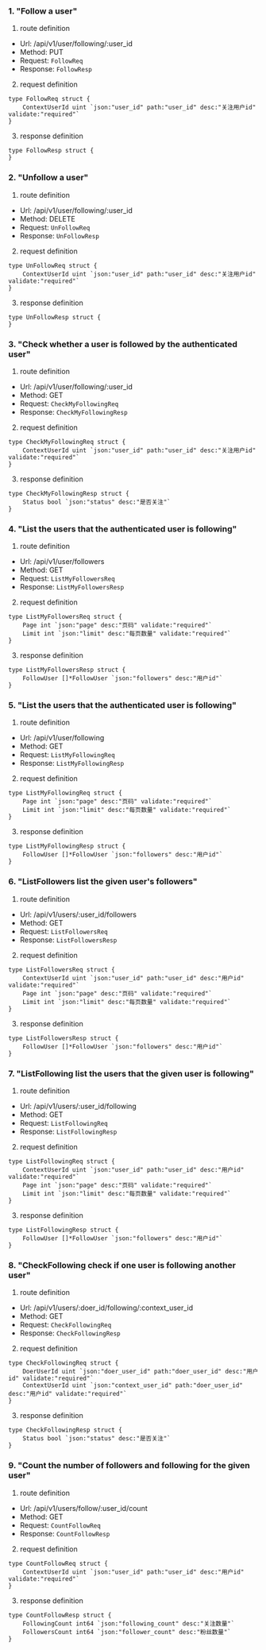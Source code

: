 ### 1. "Follow a user"

1. route definition

- Url: /api/v1/user/following/:user_id
- Method: PUT
- Request: `FollowReq`
- Response: `FollowResp`

2. request definition



```golang
type FollowReq struct {
	ContextUserId uint `json:"user_id" path:"user_id" desc:"关注用户id" validate:"required"`
}
```


3. response definition



```golang
type FollowResp struct {
}
```

### 2. "Unfollow a user"

1. route definition

- Url: /api/v1/user/following/:user_id
- Method: DELETE
- Request: `UnFollowReq`
- Response: `UnFollowResp`

2. request definition



```golang
type UnFollowReq struct {
	ContextUserId uint `json:"user_id" path:"user_id" desc:"关注用户id" validate:"required"`
}
```


3. response definition



```golang
type UnFollowResp struct {
}
```

### 3. "Check whether a user is followed by the authenticated user"

1. route definition

- Url: /api/v1/user/following/:user_id
- Method: GET
- Request: `CheckMyFollowingReq`
- Response: `CheckMyFollowingResp`

2. request definition



```golang
type CheckMyFollowingReq struct {
	ContextUserId uint `json:"user_id" path:"user_id" desc:"关注用户id" validate:"required"`
}
```


3. response definition



```golang
type CheckMyFollowingResp struct {
	Status bool `json:"status" desc:"是否关注"`
}
```

### 4. "List the users that the authenticated user is following"

1. route definition

- Url: /api/v1/user/followers
- Method: GET
- Request: `ListMyFollowersReq`
- Response: `ListMyFollowersResp`

2. request definition



```golang
type ListMyFollowersReq struct {
	Page int `json:"page" desc:"页码" validate:"required"`
	Limit int `json:"limit" desc:"每页数量" validate:"required"`
}
```


3. response definition



```golang
type ListMyFollowersResp struct {
	FollowUser []*FollowUser `json:"followers" desc:"用户id"`
}
```

### 5. "List the users that the authenticated user is following"

1. route definition

- Url: /api/v1/user/following
- Method: GET
- Request: `ListMyFollowingReq`
- Response: `ListMyFollowingResp`

2. request definition



```golang
type ListMyFollowingReq struct {
	Page int `json:"page" desc:"页码" validate:"required"`
	Limit int `json:"limit" desc:"每页数量" validate:"required"`
}
```


3. response definition



```golang
type ListMyFollowingResp struct {
	FollowUser []*FollowUser `json:"followers" desc:"用户id"`
}
```

### 6. "ListFollowers list the given user&#39;s followers"

1. route definition

- Url: /api/v1/users/:user_id/followers
- Method: GET
- Request: `ListFollowersReq`
- Response: `ListFollowersResp`

2. request definition



```golang
type ListFollowersReq struct {
	ContextUserId uint `json:"user_id" path:"user_id" desc:"用户id" validate:"required"`
	Page int `json:"page" desc:"页码" validate:"required"`
	Limit int `json:"limit" desc:"每页数量" validate:"required"`
}
```


3. response definition



```golang
type ListFollowersResp struct {
	FollowUser []*FollowUser `json:"followers" desc:"用户id"`
}
```

### 7. "ListFollowing list the users that the given user is following"

1. route definition

- Url: /api/v1/users/:user_id/following
- Method: GET
- Request: `ListFollowingReq`
- Response: `ListFollowingResp`

2. request definition



```golang
type ListFollowingReq struct {
	ContextUserId uint `json:"user_id" path:"user_id" desc:"用户id" validate:"required"`
	Page int `json:"page" desc:"页码" validate:"required"`
	Limit int `json:"limit" desc:"每页数量" validate:"required"`
}
```


3. response definition



```golang
type ListFollowingResp struct {
	FollowUser []*FollowUser `json:"followers" desc:"用户id"`
}
```

### 8. "CheckFollowing check if one user is following another user"

1. route definition

- Url: /api/v1/users/:doer_id/following/:context_user_id
- Method: GET
- Request: `CheckFollowingReq`
- Response: `CheckFollowingResp`

2. request definition



```golang
type CheckFollowingReq struct {
	DoerUserId uint `json:"doer_user_id" path:"doer_user_id" desc:"用户id" validate:"required"`
	ContextUserId uint `json:"context_user_id" path:"doer_user_id" desc:"用户id" validate:"required"`
}
```


3. response definition



```golang
type CheckFollowingResp struct {
	Status bool `json:"status" desc:"是否关注"`
}
```

### 9. "Count the number of followers and following for the given user"

1. route definition

- Url: /api/v1/users/follow/:user_id/count
- Method: GET
- Request: `CountFollowReq`
- Response: `CountFollowResp`

2. request definition



```golang
type CountFollowReq struct {
	ContextUserId uint `json:"user_id" path:"user_id" desc:"用户id" validate:"required"`
}
```


3. response definition



```golang
type CountFollowResp struct {
	FollowingCount int64 `json:"following_count" desc:"关注数量"`
	FollowersCount int64 `json:"follower_count" desc:"粉丝数量"`
}
```

